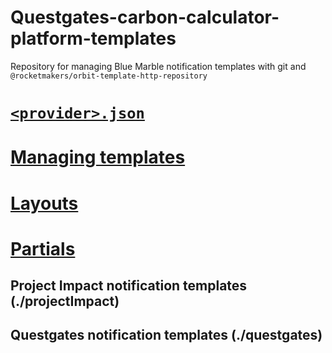 # Questgates-carbon-calculator-platform-templates

Repository for managing Blue Marble notification templates with git and `@rocketmakers/orbit-template-http-repository`

# [`<provider>.json`](./docs/providerJson.md)

# [Managing templates](./docs/managingTemplates.md)

# [Layouts](./docs/layouts.md)

# [Partials](./docs/partials.md)

## Project Impact notification templates (./projectImpact)

## Questgates notification templates (./questgates)